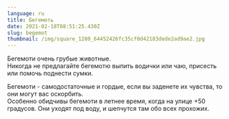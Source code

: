 ```yaml
---
language: ru
title: Бегемоть
date: 2021-02-18T08:51:25.430Z
slug: begemot
thumbnail: /img/square_1280_64452426fc35cf0d42183dede2ad9ae2.jpg
---
```

Бегемоти очень грубые животные.\
Никогда не предлагайте бегемотю выпить водички или чаю, присесть или помочь поднести сумки.

Бегемоти - самодостаточные и гордые, если вы заденете их чувства, то они могут вас оскорбить.\
Особенно обидчивы бегемоти в летнее время, когда на улице +50 градусов. Они уходят под воду, и шепчутся там обо всех прохожих.
